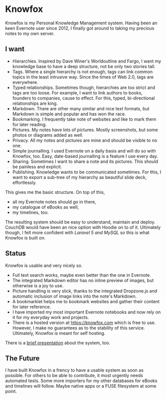 # Knowfox

Knowfox is my Personal Knowledge Management system. Having been an keen Evernote user since 2012, I finally got around to taking my precious notes to my own server.

## I want

* Hierarchies. Inspired by Dave Winer's Worldoutline and Fargo, I want my knowledge base to have a deep structure, not be only two stories tall.
* Tags. Where a single hierarchy is not enough, tags can link common topics in the least intrusive way. Since the times of Web 2.0, tags are everywhere.
* Typed relationships. Sometimes though, hierarchies are too strict and tags are too loose. For example, I want to link authors to books, founders to companies, cause to effect. For this, typed, bi-directional relationships are king.
* Markdown. There are other many similar and nice text formats, but Markdown is simple and popular and has won the race.
* Bookmarking. I frequently take note of websites and like to mark them for later reading.
* Pictures. My notes have lots of pictures. Mostly screenshots, but some photos or diagrams added as well.
* Privacy. All my notes and pictures are mine and should be visible to no one.
* Simple journalling. I used Evernote on a daily basis and will do so with Knowfox, too. Easy, date-based journalling is a feature I use every day.
* Sharing. Sometimes I want to share a note and its pictures. This should be painless and explicit.
* Publishing. Knowledge wants to be communicated sometimes. For this, I want to export a sub-tree of my hierarchy as beautiful slide deck, effortlessly.

This gives me the basic structure. On top of this,

* all my Evernote notes should go in there,
* my catalogue of eBooks as well,
* my timelines, too.

The resulting system should be easy to understand, maintain and deploy. CouchDB would have been an nice option with Hoodie on to of it. Ultimately though, I felt more confident with *Laravel 5 and MySQL* so this is what Knowfox is built on.

## Status

Knowfox is usable and very nicely so.

* Full text search works, maybe even better than the one in Evernote.
* The integrated Markdown editor has no inline preview of images, but otherwise is a joy to use.
* Picture handling is very slick, thanks to the integrated Dropzone.js and automatic inclusion of image links into the note's Markdown.
* A bookmarklet helps me to bookmark websites and gather their content for later reference.
* I have imported my most important Evernote notebooks and now rely on it for my everyday work and projects.
* There is a hosted version at https://knowfox.com which is free to use. However, I make no guarantees as to the stability of this service. Ultimately, Knowfox is meant for self hosting.

There is a [brief presentation](https://knowfox.com/presentation/47d6c8de/013c/11e7/8a8c/56847afe9799/index.html) about the system, too.

## The Future

I have built Knowfox in a frency to have a usable system as soon as possible. For others to be able to contribute, it most urgently needs automated tests. Some more importers for my other databases for eBooks and timelines will follow. Maybe native apps or a FUSE filesystem at some point.